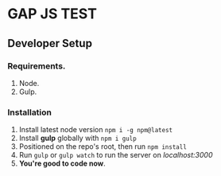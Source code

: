 # GAP JS TEST

## Developer Setup
### Requirements.
1. Node.
2. Gulp.

### Installation
1. Install latest node version `npm i -g npm@latest`
2. Install **gulp** globally with `npm i gulp`
3. Positioned on the repo's root, then run `npm install`
4. Run `gulp` or `gulp watch` to run the server on  *localhost:3000*
5. **You're good to code now**.
